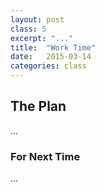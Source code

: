 ```yaml
---
layout: post
class: 5
excerpt: "..."
title:  "Work Time"
date:   2015-03-14
categories: class
---
```


## The Plan

...

### For Next Time

...
